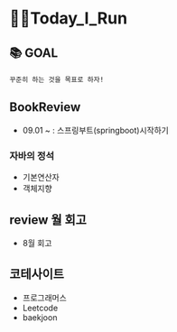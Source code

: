 # 🏃‍♂️Today_I_Run

## 📚 GOAL

```
꾸준히 하는 것을 목표로 하자!
```

## BookReview

- 09.01 ~ : 스프링부트(springboot)시작하기

### 자바의 정석

- 기본연산자
- 객체지향


## review 월 회고

- 8월 회고


## 코테사이트

- 프로그래머스
- Leetcode
- baekjoon